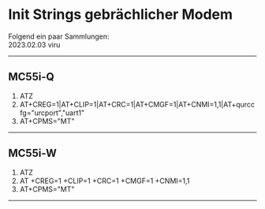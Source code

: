 # Init Strings gebrächlicher Modem

Folgend ein paar Sammlungen:  
2023.02.03 viru 

- - - 

## MC55i-Q 

1. ATZ
2. AT+CREG=1|AT+CLIP=1|AT+CRC=1|AT+CMGF=1|AT+CNMI=1,1|AT+qurccfg="urcport","uart1"
3. AT+CPMS="MT"

- - - 


## MC55i-W 

1. ATZ
2. AT +CREG=1 +CLIP=1 +CRC=1 +CMGF=1 +CNMI=1,1
3. AT+CPMS="MT"

- - - 
